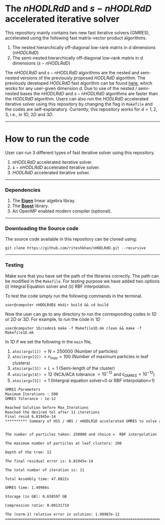 # The $nHODLRdD$ and $s-nHODLRdD$ accelerated iterative solver
This repository mainly contains two new fast iterative solvers (GMRES), accelerated using the following fast matrix-vector product algorithms.
1. The nested hierarchically off-diagonal low-rank matrix in $d$ dimensions ($nHODLRdD$)
2. The semi-nested hierarchically off-diagonal low-rank matrix in $d$ dimensions ($s-nHODLRdD$)
   
The $nHODLRdD$ and $s-nHODLRdD$ algorithms are the nested and sem-nested versions of the previously proposed $HODLRdD$ algorithm. The previously developed $HODLRdD$ fast algorithm can be found [here](https://github.com/SAFRAN-LAB/HODLRdD), which works for any user-given dimension $d$. Due to use of the nested / semi-nested bases the $nHODLRdD$ and $s-nHODLRdD$ algorithms are faster than the $HODLRdD$ algorithm.
Users can also run the $HODLRdD$ accelerated iterative solver using this repository by changing the flag in `Makefile` and the codes are self-explanatory. Currently, this repository works for $d=1,2,3$, i.e., in $1D$, $2D$ and $3D$.
______________________________________________________________

# How to run the code
User can run $3$ different types of fast iterative solver using this repository.
1. $nHODLRdD$ accelerated iterative solver.
2. $s-nHODLRdD$ accelerated iterative solver.
3. $HODLRdD$ accelerated iterative solver.
_____________________

### Dependencies
1. The [**Eigen**](https://eigen.tuxfamily.org) linear algebra libray.
2. The [**Boost**](https://www.boost.org/) library.
3. An OpenMP enabled modern compiler (optional).
______________________________________________________________________

### Downloading the Source code
The source code available in this repository can be cloned using:
```
git clone https://github.com/riteshkhan/nHODLRdD.git --recursive
```
______________________________________________________________________

### Testing
Make sure that you have set the path of the libraries correctly. The path can be modified in the `Makefile`. For testing purpose we have added two options (i) Integral Equation solver and (ii) RBF interpolation.

To test the code simply run the following commands in the terminal.
```
user@computer nHODLRdD$ mkdir build && cd build
```

Now the user can go to any directory to run the corresponding codes in $1D$ or $2D$ or $3D$. For example, to run the code in $1D$

```
user@computer 1D/codes$ make -f Makefile1D.mk clean && make -f Makefile1D.mk
```
In $1D$ if we set the following in the `main` file, 
1. `atoi(argv[1])` $= N = 250000$ (Number of particles)
2. `atoi(argv[2])` $=n_{max} = 100$ (Number of maximum particles in leaf clusters)
3. `atoi(argv[3])` $=L=1$ (Semi-length of the cluster)
4. `atoi(argv[4])` $=12$ (NCA/ACA tolerance $= 10^{-12}$ and $\epsilon_{GMRES} = 10^{-12}$)
5. `atoi(argv[5])` $=1$ (Intergral equation solver=0 or RBF interpolation=1)

```txt
GMRES Parameters 
Maximum Iterations : 500
GMRES Tolerance : 1e-12

Reached Solution before Max_Iterations 
Reached the desired tol after 11 iterations
Final resid 6.81945e-14
********** Summary of HSS / HBS / nHODLR1D accelerated GMRES to solve a system **********


The number of particles taken: 250000 and choice =  RBF interpolation

The maximum number of particles at leaf clusters: 100

Depth of the tree: 12

The final residual error is: 6.81945e-14

The total number of iteration is: 11

Total Assembly time: 47.0822s

GMRES time: 1.49966s

Storage (in GB): 0.658597 GB

Compression ratio: 0.00131719

The (norm-2) relative error in solution: 1.99987e-12
=========================================================================================
```
